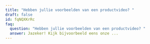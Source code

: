 ```yaml
---
title: "Hebben jullie voorbeelden van een productvideo? "
draft: false
id: fqNQXKrRc
faq:
  question: "Hebben jullie voorbeelden van een productvideo? "
  answer: Jazeker! Kijk bijvoorbeeld eens onze ...
---
```


